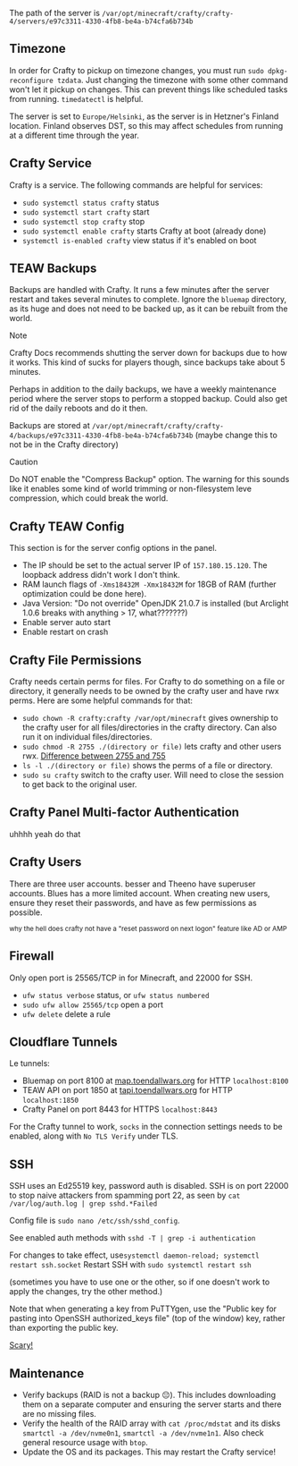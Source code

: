 The path of the server is
`/var/opt/minecraft/crafty/crafty-4/servers/e97c3311-4330-4fb8-be4a-b74cfa6b734b`

## Timezone
In order for Crafty to pickup on timezone changes, you must run `sudo dpkg-reconfigure tzdata`. Just changing
the timezone with some other command won't let it pickup on changes. This can prevent things like scheduled tasks from
running. `timedatectl` is helpful.

The server is set to `Europe/Helsinki`, as the server is in Hetzner's Finland location. Finland observes DST, so this
may affect schedules from running at a different time through the year.

## Crafty Service
Crafty is a service. The following commands are helpful for services:
- `sudo systemctl status crafty` status
- `sudo systemctl start crafty` start
- `sudo systemctl stop crafty` stop
- `sudo systemctl enable crafty` starts Crafty at boot (already done)
- `systemctl is-enabled crafty` view status if it's enabled on boot

## TEAW Backups
Backups are handled with Crafty. It runs a few minutes after the server restart and takes several minutes to complete.
Ignore the `bluemap` directory, as its huge and does not need to be backed up, as it can be rebuilt from the world.

> [!NOTE]
> Crafty Docs recommends shutting the server down for backups due to how it works. This kind of sucks for players though, since
backups take about 5 minutes.
> 
> Perhaps in addition to the daily backups, we have a weekly maintenance period where the server stops to perform
> a stopped backup. Could also get rid of the daily reboots and do it then.

Backups are stored at `/var/opt/minecraft/crafty/crafty-4/backups/e97c3311-4330-4fb8-be4a-b74cfa6b734b` (maybe change this
to not be in the Crafty directory)

> [!CAUTION]
> Do NOT enable the "Compress Backup" option. The warning for this sounds like it enables some kind of world trimming or non-filesystem
leve compression, which could break the world. 

## Crafty TEAW Config
This section is for the server config options in the panel.
- The IP should be set to the actual server IP of `157.180.15.120`. The loopback address didn't work I don't think.
- RAM launch flags of `-Xms18432M -Xmx18432M` for 18GB of RAM (further optimization could be done here).
- Java Version: "Do not override" OpenJDK 21.0.7 is installed (but Arclight 1.0.6 breaks with anything > 17, what???????)
- Enable server auto start
- Enable restart on crash

## Crafty File Permissions
Crafty needs certain perms for files. For Crafty to do something on a file or directory, it generally needs to be owned
by the crafty user and have rwx perms. Here are some helpful commands for that:
- `sudo chown -R crafty:crafty /var/opt/minecraft` gives ownership to the crafty user for all files/directories in the 
crafty directory. Can also run it on individual files/directories.
- `sudo chmod -R 2755 ./(directory or file)` lets crafty and other users rwx. [Difference between 2755 and 755](https://unix.stackexchange.com/questions/52707/difference-between-chmod-775-and-chmod-2755)
- `ls -l ./(directory or file)` shows the perms of a file or directory.
- `sudo su crafty` switch to the crafty user. Will need to close the session to get back to the original user.

## Crafty Panel Multi-factor Authentication
uhhhh yeah do that

## Crafty Users
There are three user accounts. besser and Theeno have superuser accounts. Blues has a more limited account.
When creating new users, ensure they reset their passwords, and have as few permissions as possible. 

<sub>why the hell does crafty not have a "reset password on next logon" feature like AD or AMP</sub>

## Firewall
Only open port is 25565/TCP in for Minecraft, and 22000 for SSH.
- `ufw status verbose` status, or `ufw status numbered`
- `sudo ufw allow 25565/tcp` open a port
- `ufw delete` delete a rule

## Cloudflare Tunnels
Le tunnels:
- Bluemap on port 8100 at [map.toendallwars.org]([map.toendallwars.org) for HTTP `localhost:8100`
- TEAW API on port 1850 at [tapi.toendallwars.org]([tapi.toendallwars.org) for HTTP `localhost:1850`
- Crafty Panel on port 8443 for HTTPS `localhost:8443`

For the Crafty tunnel to work, `socks` in the connection settings needs to be enabled, along with `No TLS Verify` under
TLS.

## SSH
SSH uses an Ed25519 key, password auth is disabled.
SSH is on port 22000 to stop naive attackers from spamming port 22, as seen by `cat /var/log/auth.log | grep sshd.*Failed`

Config file is `sudo nano /etc/ssh/sshd_config`. 

See enabled auth methods with `sshd -T | grep -i authentication`

For changes to take effect, use`systemctl daemon-reload; systemctl restart ssh.socket`
Restart SSH with `sudo systemctl restart ssh`

(sometimes you have to use one or the other, so if one doesn't work to apply the changes, try the other method.)

Note that when generating a key from PuTTYgen, use the "Public key for pasting into OpenSSH authorized_keys file" 
(top of the window) key, rather than exporting the public key.

[Scary!](https://www.reddit.com/r/homelab/comments/5pydet/so_youve_got_ssh_how_do_you_secure_it/)

## Maintenance
- Verify backups (RAID is not a backup 😔). This includes downloading them on a separate computer and ensuring the server starts and there are
  no missing files.
- Verify the health of the RAID array with `cat /proc/mdstat` and its disks `smartctl -a /dev/nvme0n1`, `smartctl -a /dev/nvme1n1`.
  Also check general resource usage with `btop`.
- Update the OS and its packages. This may restart the Crafty service!
